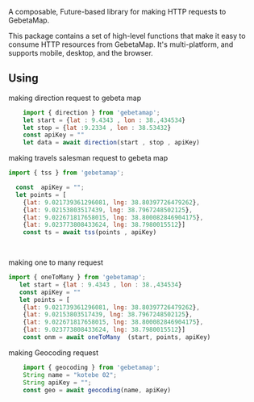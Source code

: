 
A composable, Future-based library for making HTTP requests to GebetaMap.

This package contains a set of high-level functions that make it
easy to consume HTTP resources from GebetaMap. It's multi-platform, and supports mobile, desktop,
and the browser.

## Using
making direction request to gebeta map
```js
    import { direction } from 'gebetamap';
    let start = {lat : 9.4343 , lon : 38.,434534}
    let stop = {lat :9.2334 , lon : 38.53432}
    const apiKey = ""
    let data = await direction(start , stop , apiKey) 

```

making travels salesman request to gebeta map

```js
import { tss } from 'gebetamap';

  const  apiKey = "";
  let points = [
    {lat: 9.021739361296081, lng: 38.80397726479262},
    {lat: 9.02153803517439, lng: 38.7967248502125},
    {lat: 9.022671817658015, lng: 38.800082846904175},
    {lat: 9.023773808433624, lng: 38.7980015512}]
    const ts = await tss(points , apiKey)

 
```

making one to many request 
```js
import { oneToMany } from 'gebetamap';
   let start = {lat : 9.4343 , lon : 38.,434534}
   const apiKey = ""
   let points = [
    {lat: 9.021739361296081, lng: 38.80397726479262},
    {lat: 9.02153803517439, lng: 38.7967248502125},
    {lat: 9.022671817658015, lng: 38.800082846904175},
    {lat: 9.023773808433624, lng: 38.7980015512}]
    const onm = await oneToMany  (start, points, apiKey)

```



making Geocoding request
``` js
    import { geocoding } from 'gebetamap';
    String name = "kotebe 02";
    String apiKey = "";
    const geo = await geocoding(name, apiKey)
```


